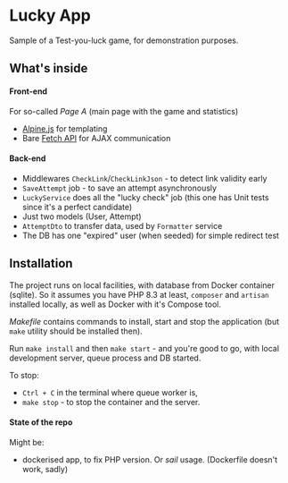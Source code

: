 # Lucky App

Sample of a Test-you-luck game, for demonstration purposes.

## What's inside

#### Front-end

For so-called _Page A_ (main page with the game and statistics)

* [Alpine.js](https://alpinejs.dev/) for templating
* Bare [Fetch API](https://developer.mozilla.org/en-US/docs/Web/API/Fetch_API) for AJAX communication

#### Back-end
* Middlewares `CheckLink`/`CheckLinkJson` - to detect link validity early
* `SaveAttempt` job - to save an attempt asynchronously
* `LuckyService` does all the "lucky check" job (this one has Unit tests since it's a perfect candidate)
* Just two models (User, Attempt)
* `AttemptDto` to transfer data, used by `Formatter` service
* The DB has one "expired" user (when seeded) for simple redirect test

## Installation

The project runs on local facilities, with database from Docker container (sqlite).
So it assumes you have PHP 8.3 at least, `composer` and `artisan` installed locally, as well as Docker with it's Compose tool.

_Makefile_ contains commands to install, start and stop the application (but `make` utility should be installed then).

Run `make install` and then `make start` - and you're good to go, with local development server, queue process and DB started.

To stop:

* `Ctrl + C` in the terminal where queue worker is,
* `make stop` - to stop the container and the server.

#### State of the repo

Might be:

- dockerised app, to fix PHP version. Or _sail_ usage. (Dockerfile doesn't work, sadly)
